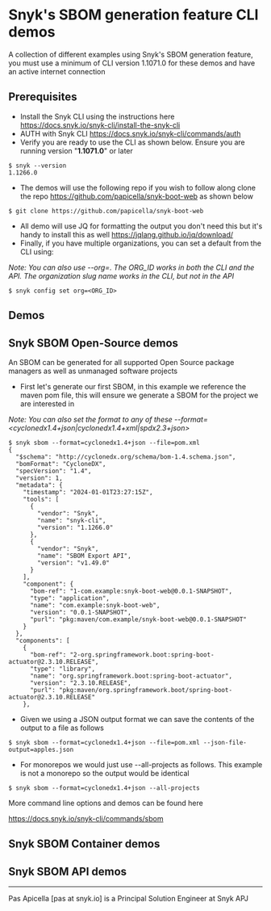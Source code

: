 # Snyk's SBOM generation feature CLI demos

A collection of different examples using Snyk's SBOM generation feature, you must use a minimum of CLI version 1.1071.0 for these demos and have an active internet connection

## Prerequisites

- Install the Snyk CLI using the instructions here https://docs.snyk.io/snyk-cli/install-the-snyk-cli
- AUTH with Snyk CLI https://docs.snyk.io/snyk-cli/commands/auth
- Verify you are ready to use the CLI as shown below. Ensure you are running version "**1.1071.0**" or later

```shell
$ snyk --version
1.1266.0
```

- The demos will use the following repo if you wish to follow along clone the repo https://github.com/papicella/snyk-boot-web as shown below 

```shell
$ git clone https://github.com/papicella/snyk-boot-web
```

- All demo will use JQ for formatting the output you don't need this but it's handy to install this as well https://jqlang.github.io/jq/download/
- Finally, if you have multiple organizations, you can set a default from the CLI using:

_Note: You can also use --org=<orgslugname>. The ORG_ID works in both the CLI and the API. The organization slug name works in the CLI, but not in the API_

```shell
$ snyk config set org=<ORG_ID>
```

## Demos

## Snyk SBOM Open-Source demos

An SBOM can be generated for all supported Open Source package managers as well as unmanaged software projects

- First let's generate our first SBOM, in this example we reference the maven pom file, this will ensure we generate a SBOM for the project we are interested in 

_Note: You can also set the format to any of these --format=<cyclonedx1.4+json|cyclonedx1.4+xml|spdx2.3+json>_

```shell
$ snyk sbom --format=cyclonedx1.4+json --file=pom.xml 
{
  "$schema": "http://cyclonedx.org/schema/bom-1.4.schema.json",
  "bomFormat": "CycloneDX",
  "specVersion": "1.4",
  "version": 1,
  "metadata": {
    "timestamp": "2024-01-01T23:27:15Z",
    "tools": [
      {
        "vendor": "Snyk",
        "name": "snyk-cli",
        "version": "1.1266.0"
      },
      {
        "vendor": "Snyk",
        "name": "SBOM Export API",
        "version": "v1.49.0"
      }
    ],
    "component": {
      "bom-ref": "1-com.example:snyk-boot-web@0.0.1-SNAPSHOT",
      "type": "application",
      "name": "com.example:snyk-boot-web",
      "version": "0.0.1-SNAPSHOT",
      "purl": "pkg:maven/com.example/snyk-boot-web@0.0.1-SNAPSHOT"
    }
  },
  "components": [
    {
      "bom-ref": "2-org.springframework.boot:spring-boot-actuator@2.3.10.RELEASE",
      "type": "library",
      "name": "org.springframework.boot:spring-boot-actuator",
      "version": "2.3.10.RELEASE",
      "purl": "pkg:maven/org.springframework.boot/spring-boot-actuator@2.3.10.RELEASE"
    },

```

- Given we using a JSON output format we can save the contents of the output to a file as follows

```shell
$ snyk sbom --format=cyclonedx1.4+json --file=pom.xml --json-file-output=apples.json
```

- For monorepos we would just use --all-projects as follows. This example is not a monorepo so the output would be identical 

```shell
$ snyk sbom --format=cyclonedx1.4+json --all-projects
```

More command line options and demos can be found here 

https://docs.snyk.io/snyk-cli/commands/sbom

## Snyk SBOM Container demos

## Snyk SBOM API demos

<hr />
Pas Apicella [pas at snyk.io] is a Principal Solution Engineer at Snyk APJ 